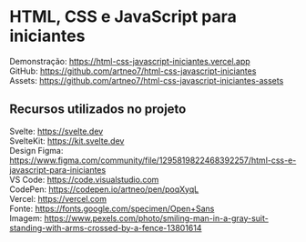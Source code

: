 # HTML, CSS e JavaScript para iniciantes
Demonstração: https://html-css-javascript-iniciantes.vercel.app  
GitHub: https://github.com/artneo7/html-css-javascript-iniciantes  
Assets: https://github.com/artneo7/html-css-javascript-iniciantes-assets

## Recursos utilizados no projeto
Svelte: https://svelte.dev  
SvelteKit: https://kit.svelte.dev  
Design Figma: https://www.figma.com/community/file/1295819822468392257/html-css-e-javascript-para-iniciantes  
VS Code: https://code.visualstudio.com  
CodePen: https://codepen.io/artneo/pen/poqXyqL  
Vercel: https://vercel.com  
Fonte: https://fonts.google.com/specimen/Open+Sans  
Imagem: https://www.pexels.com/photo/smiling-man-in-a-gray-suit-standing-with-arms-crossed-by-a-fence-13801614  